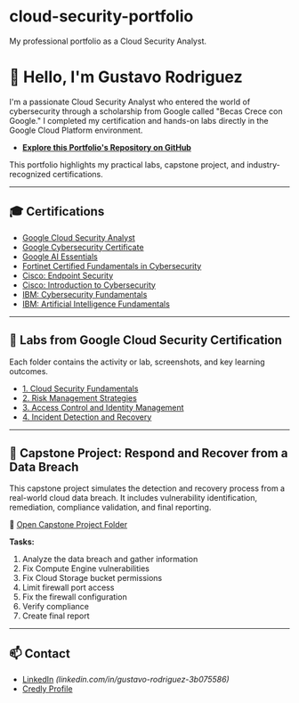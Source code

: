 # cloud-security-portfolio
My professional portfolio as a Cloud Security Analyst.

# 👋 Hello, I'm Gustavo Rodriguez

I'm a passionate Cloud Security Analyst who entered the world of cybersecurity through a scholarship from Google called "Becas Crece con Google." I completed my certification and hands-on labs directly in the Google Cloud Platform environment.

- **[Explore this Portfolio's Repository on GitHub](https://github.com/guarodriguezpa/Google_Cloud_Security_Analyst/)**


This portfolio highlights my practical labs, capstone project, and industry-recognized certifications.

---

## 🎓 Certifications

- [Google Cloud Security Analyst](https://www.credly.com/badges/e8fd3e55-7526-4454-bb56-d51e71ce55fc/public_url)
- [Google Cybersecurity Certificate](https://www.credly.com/badges/044c657c-cbef-4fd4-97a3-372d974bce8e/public_url)
- [Google AI Essentials](https://www.credly.com/badges/4e295bfc-c7f4-4802-b884-57535a2ba84e/public_url)
- [Fortinet Certified Fundamentals in Cybersecurity](https://www.credly.com/badges/4ceab9d6-1f0f-42f5-b7dd-c241913cec9c/public_url)
- [Cisco: Endpoint Security](https://www.credly.com/badges/d4349584-9490-4239-b30a-18568409e172/public_url)
- [Cisco: Introduction to Cybersecurity](https://www.credly.com/badges/563044fa-10c8-4378-ab6c-04b18b5914f0/public_url)
- [IBM: Cybersecurity Fundamentals](https://www.credly.com/badges/70ed545d-9f05-4b61-90ed-1c42f2f4c12d/public_url)
- [IBM: Artificial Intelligence Fundamentals](https://www.credly.com/badges/7207830c-2cdd-49d5-99c7-59c368dd53a9/public_url)

---

## 🧪 Labs from Google Cloud Security Certification

Each folder contains the activity or lab, screenshots, and key learning outcomes.

- [1. Cloud Security Fundamentals](./1_iac_with_terraform_create_a_vpc_using_cloud_shell/)
- [2. Risk Management Strategies](./2_use_reports_to_remediate_findings/)
- [3. Access Control and Identity Management](./3_access_control_and_identity_management/)
- [4. Incident Detection and Recovery](./4_incident_detection_and_recovery/)

---

## 🧩 Capstone Project: Respond and Recover from a Data Breach

This capstone project simulates the detection and recovery process from a real-world cloud data breach. It includes vulnerability identification, remediation, compliance validation, and final reporting.

🔗 [Open Capstone Project Folder](./capstone_project_respond_and_recover_from_a_data_breach/)

**Tasks:**
1. Analyze the data breach and gather information  
2. Fix Compute Engine vulnerabilities  
3. Fix Cloud Storage bucket permissions  
4. Limit firewall port access  
5. Fix the firewall configuration  
6. Verify compliance  
7. Create final report

---

## 📫 Contact

- [LinkedIn](https://www.linkedin.com/) *(linkedin.com/in/gustavo-rodriguez-3b075586)*
- [Credly Profile](https://www.credly.com/users/your-user-name)
